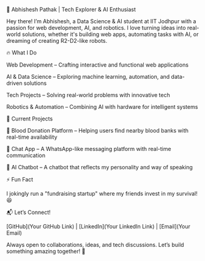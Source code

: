 🚀 Abhishesh Pathak | Tech Explorer & AI Enthusiast

Hey there! I’m Abhishesh, a Data Science & AI student at IIT Jodhpur with a passion for web development, AI, and robotics. I love turning ideas into real-world solutions, whether it's building web apps, automating tasks with AI, or dreaming of creating R2-D2-like robots.

🔥 What I Do

Web Development – Crafting interactive and functional web applications

AI & Data Science – Exploring machine learning, automation, and data-driven solutions

Tech Projects – Solving real-world problems with innovative tech

Robotics & Automation – Combining AI with hardware for intelligent systems


🚀 Current Projects

🏥 Blood Donation Platform – Helping users find nearby blood banks with real-time availability

💬 Chat App – A WhatsApp-like messaging platform with real-time communication

🤖 AI Chatbot – A chatbot that reflects my personality and way of speaking


⚡ Fun Fact

I jokingly run a "fundraising startup" where my friends invest in my survival! 😆

📬 Let’s Connect!

[GitHub](Your GitHub Link) | [LinkedIn](Your LinkedIn Link) | [Email](Your Email)

Always open to collaborations, ideas, and tech discussions. Let’s build something amazing together! 🚀


